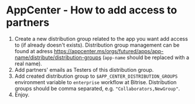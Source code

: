 # AppCenter - How to add access to partners

1. Create a new distribution group related to the app you want add access to (if already doesn't exists). 
Distribution group management can be found at adress https://appcenter.ms/orgs/futured/apps/app-name/distribute/distribution-groups 
(`app-name` should be replaced with a real name). 
2. Add partners' emails as Testers of this distribution group.
3. Add created distribution group to `$APP_CENTER_DISTRIBUTION_GROUPS` environment variable 
to `enterprise` workflow at Bitrise. Distribution groups should be comma separated, e.g. 
`"Collaborators,NewGroup"`. 
4. Enjoy.

